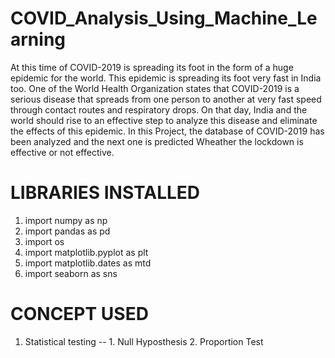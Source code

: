 # COVID_Analysis_Using_Machine_Learning

At this time of COVID-2019 is spreading its foot in the form of a huge epidemic for the world. This epidemic is spreading its foot very fast in India too. One of the World Health Organization states that COVID-2019 is a serious disease that spreads from one person to another at very fast speed through contact routes and respiratory drops. On that day, India and the world should rise to an effective step to analyze this disease and eliminate the effects of this epidemic. In this Project, the database of COVID-2019 has been analyzed and the next one is predicted Wheather the lockdown is effective or not effective.


# LIBRARIES INSTALLED

1. import numpy as np 
2. import pandas as pd 
3. import os
4. import matplotlib.pyplot as plt
5. import matplotlib.dates as mtd
6. import seaborn as sns

# CONCEPT USED

1. Statistical testing --
         1. Null Hyposthesis
         2. Proportion Test
         
